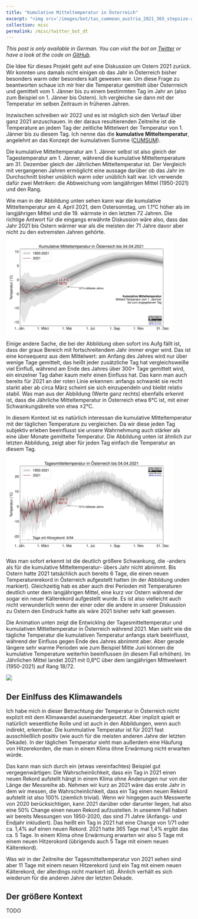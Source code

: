 ```yaml
---
title: "Kumulative Mitteltemperatur in Österreich"
excerpt: "<img src='/images/bot/tas_cummean_austria_2021_365_stepsize-auto_delay-40_size-1000.gif' width='40%'>"
collection: misc
permalink: /misc/twitter_bot_dt
---
```


<em>This post is only available in German. You can visit the bot on <a href="https://twitter.com/tas_to_date" target="_blank">Twitter</a> or have a look at the code on <a href="https://github.com/lukasbrunner/tas_to_date" target="_blank">GitHub</a>.</em>

Die Idee für dieses Projekt geht auf eine Diskussion um Ostern 2021 zurück. Wir konnten uns damals nicht einigen ob das Jahr in Österreich bisher besonders warm oder besonders kalt gewesen war. Um diese Frage zu beantworten schaue ich mir hier die Temperatur gemittelt über Österrreich und gemittelt vom 1. Jänner bis zu einem bestimmten Tag im Jahr an (also zum Beispiel on 1. Jänner bis Ostern). Ich vergleiche sie dann mit der Temperatur im selben Zeitraum in früheren Jahren.

Inzwischen schreiben wir 2022 und es ist möglich sich den Verlauf über ganz 2021 anzuschauen. In der daraus resultierenden Zeitreihe ist die Temperature an jedem Tag der zeitliche Mittelwert der Temperatur von 1. Jänner bis zu diesem Tag. Ich nenne das die **kumulative Mitteltemperatur**, angelehnt an das Konzept der kumulativen Summe (<a href="https://de.wikipedia.org/wiki/CUSUM" target="_blank">CUMSUM</a>).

Die kumulative Mitteltemperatur am 1. Jänner selbst ist also gleich der Tagestemperatur am 1. Jänner, während die kumulative Mitteltemperature am 31. Dezember gleich der Jährlichen Mitteltemperatur ist. Der Vergleich mit vergangenen Jahren ermöglicht eine aussage darüber ob das Jahr im Durchschnitt bisher unüblich warm oder unüblich kalt war. Ich verwende dafür zwei Metriken: die Abbweichung vom langjährigen Mittel (1950-2021) und den Rang.

Wie man in der Abbildung unten sehen kann war die kumulative Mitteltemperatur am 4. April 2021, dem Ostersonntag, um 1.1°C höher als im langjährigen Mittel und die 19. wärmste in den letzten 72 Jahren. Die richtige Antwort für die eingangs erwähnte Diskussion wäre also, dass das Jahr 2021 bis Ostern wärmer war als die meisten der 71 Jahre davor aber nicht zu den extremsten Jahren gehörte.

<img src="/images/bot/tas_cummean_austria_2021_094.jpg" width="90%">

Einige andere Sache, die bei der Abbildung oben sofort ins Aufg fällt ist, dass der graue Bereich mit fortschreitendem Jahr immer enger wird. Das ist eine konsequenz aus dem Mittelwert: am Anfang des Jahres wird nur über wenige Tage gemittelt, das heißt jeder zusätzliche Tag hat vergleichsweiße viel Einfluß, während am Ende des Jahres über 300+ Tage gemittelt wird, ein einzelner Tag daher kaum mehr einen Einfluss hat. Das kann man auch bereits für 2021 an der roten Linie erkennen: anfangs schwankt sie recht starkt aber ab circa März scheint sie sich einzupendeln und bleibt relativ stabil. Was man aus der Abbildung (Werte ganz rechts) ebenfalls erkennt ist, dass die Jährliche Mitteltemperatur in Österreich etwa 6°C ist, mit einer Schwankungsbreite von etwa &plusmn;2°C.

In diesem Kontext ist es natürlich interessan die kumulative Mitteltemperatur mit der täglichen Temperature zu vergleichen. Da wir diese jeden Tag subjektiv erleben beeinflusst sie unsere Wahrnehmung auch stärker als eine über Monate gemittelte Temperatur. Die Abbildung unten ist ähnlich zur letzten Abbildung, zeigt aber für jeden Tag einfach die Temperatur an diesem Tag.

<img src="/images/bot/tas_daily_austria_2021_094.jpg" width="90%">

Was man sofort erkennt ist die deutlich größere Schwankung, die -anders als für die kumulative Mitteltemperatur- übers Jahr nicht abnimmt. Bis Ostern hatte 2021 tatsächlich auch bereits 6 Tage, die einen neuen Temperaturerekord in Österreich aufgestellt hatten (in der Abbildung unden markiert). Gleichzeitig hab es aber auch drei Perioden mit Temperaturen deutlich unter dem langjährigen Mittel, eine kurz vor Ostern während der sogar ein neuer Kälterekord aufgestellt wurde. Es ist also vielleicht auch nicht verwunderlich wenn der einer oder die andere in unserer Diskussion zu Ostern den Eindruck hatte als wäre 2021 bisher sehr kalt gewesen.

Die Animation unten zeigt die Entwicklng der Tagesmitteltemperatur und kumulativen Mitteltemperatur in Österreich während 2021. Man sieht wie die tägliche Temperatur die kumulativen Temperatur anfangs stark beeinflusst, während der Einfluss gegen Ende des Jahres abnimmt aber. Aber gerade längere sehr warme Perioden wie zum Beispiel Mitte Juni können die kumulative Temperature weiterhin beeinflussen (in diesem Fall erhöhen). Im Jährlichen Mittel landet 2021 mit 0,8°C über dem langjährigen Mittwelwert (1950-2021) auf Rang 18/72.

<img src="/images/bot/tas_both_austria_2021_365_stepsize-auto_delay-40_size-1000.gif" width="90%">

<!-- https://www.zamg.ac.at/cms/de/klima/klima-aktuell/klimamonitoring/?param=t&period=period-y-2021&ref=3 -->

Der Einlfuss des Klimawandels
---

Ich habe mich in dieser Betrachtung der Temperatur in Österreich nicht explizit mit dem Klimawandel auseinandergesetzt. Aber implizit spielt er natürlich wesentliche Rolle und ist auch in den Abbildungen, wenn auch indirekt, erkennbar. Die kummulative Temperatur ist für 2021 fast ausschließlich positiv (wie auch für die meisten anderen Jahre der letzten Dekade). In der täglichen Temperatur sieht man außerdem eine Häufung von Hitzerekorden, die man in einem Klima öhne Erwärmung nicht erwarten würde.

Das kann man sich durch ein (etwas vereinfachtes) Beispiel gut vergegenwärtigen: Die Wahrscheinlichkeit, dass ein Tag in 2021 einen neuen Rekord aufstellt hängt in einem Klima ohne Änderungen nur von der Länge der Messreihe ab. Nehmen wir kurz an 2021 wäre das erste Jahr in dem wir messen, die Wahrscheinlichkeit, dass ein Tag einen neuen Rekord aufstellt ist also 100% (ziemlich trivial). Wenn wir hingegen auch Messwerte von 2020 berücksichtigen, kann 2021 darüber oder darunter liegen, hat also eine 50% Change einen neuen Rekord aufzustellen. In unserem Fall haben wir bereits Messungen von 1950-2020, das sind 71 Jahre (Anfangs- und Endjahr inkludiert). Das heißt ein Tag in 2021 hat eine Change von 1/71 oder ca. 1,4% auf einen neuen Rekord. 2021 hatte 365 Tage mal 1,4% ergibt das ca. 5 Tage. In einem Klima ohne Erwärmung erwarten wir also 5 Tage mit einem neuen Hitzerokord (übrigends auch 5 Tage mit einem neuen Kälterekord).

Was wir in der Zeitreihe der Tagesmitteltemperatur von 2021 sehen sind aber 11 Tage mit einem neuen Hitzerekord (und ein Tag mit einem neuen Kälterekord, der allerdings nicht markiert ist). Ähnlich verhält es sich wiederum für die anderen Jahre der letzten Dekade.


Der größere Kontext
---

TODO
